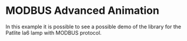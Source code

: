 MODBUS Advanced Animation
=========================
In this example it is possible to see a possible demo of the library for the Patlite la6 lamp with MODBUS protocol.
